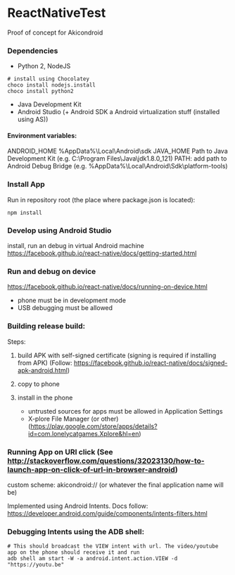 # ReactNativeTest
Proof of concept for Akicondroid

### Dependencies
- Python 2, NodeJS
```
# install using Chocolatey
choco install nodejs.install
choco install python2
```
- Java Development Kit
- Android Studio (+ Android SDK a Android virtualization stuff (installed using AS))

#### Environment variables:
ANDROID_HOME %AppData%\Local\Android\sdk
JAVA_HOME Path to Java Development Kit (e.g. C:\Program Files\Java\jdk1.8.0_121)
PATH: add path to Android Debug Bridge (e.g. %AppData%\Local\Android\Sdk\platform-tools)

### Install App
Run in repository root (the place where package.json is located):
```
npm install
```

### Develop using Android Studio
install, run an debug in virtual Android machine
https://facebook.github.io/react-native/docs/getting-started.html

### Run and debug on device
https://facebook.github.io/react-native/docs/running-on-device.html
- phone must be in development mode
- USB debugging must be allowed


### Building release build:
Steps:
1. build APK with self-signed certificate (signing is required if installing from APK)
    (Follow: https://facebook.github.io/react-native/docs/signed-apk-android.html)

2. copy to phone

3. install in the phone
    - untrusted sources for apps must be allowed in Application Settings
    - X-plore File Manager (or other) (https://play.google.com/store/apps/details?id=com.lonelycatgames.Xplore&hl=en)


### Running App on URI click (See http://stackoverflow.com/questions/32023130/how-to-launch-app-on-click-of-url-in-browser-android)
custom scheme: akicondroid:// (or whatever the final application name will be)

Implemented using Android Intents. Docs follow:
https://developer.android.com/guide/components/intents-filters.html

### Debugging Intents using the ADB shell:
```
# This should broadcast the VIEW intent with url. The video/youtube app on the phone should receive it and run
adb shell am start -W -a android.intent.action.VIEW -d "https://youtu.be"
```

